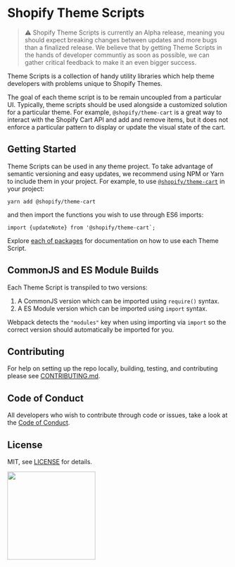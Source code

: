 # Shopify Theme Scripts

> ⚠️ Shopify Theme Scripts is currently an Alpha release, meaning you should expect breaking changes between updates and more bugs than a finalized release. We believe that by getting Theme Scripts in the hands of developer communtiy as soon as possible, we can gather critical feedback to make it an even bigger success.

Theme Scripts is a collection of handy utility libraries which help theme developers with problems unique to Shopify Themes.

The goal of each theme script is to be remain uncoupled from a particular UI. Typically, theme scripts should be used alongside a customized solution for a particular theme. For example, `@shopify/theme-cart` is a great way to interact with the Shopify Cart API and add and remove items, but it does not enforce a particular pattern to display or update the visual state of the cart.

## Getting Started

Theme Scripts can be used in any theme project. To take advantage of semantic versioning and easy updates, we recommend using NPM or Yarn to include them in your project. For example, to use [`@shopify/theme-cart`](https://github.com/Shopify/theme-scripts/tree/master/packages/theme-cart) in your project:

```
yarn add @shopify/theme-cart
```

and then import the functions you wish to use through ES6 imports:

```
import {updateNote} from '@shopify/theme-cart`;
```

Explore [each of packages](https://github.com/Shopify/theme-scripts/tree/master/packages) for documentation on how to use each Theme Script.

## CommonJS and ES Module Builds

Each Theme Script is transpiled to two versions:

1. A CommonJS version which can be imported using `require()` syntax.
2. A ES Module version which can be imported using `import` syntax.

Webpack detects the `"modules"` key when using importing via `import` so the correct version should automatically be imported for you.

## Contributing

For help on setting up the repo locally, building, testing, and contributing
please see [CONTRIBUTING.md](https://github.com/Shopify/starter-theme/blob/master/CONTRIBUTING.md).

## Code of Conduct

All developers who wish to contribute through code or issues, take a look at the
[Code of Conduct](https://github.com/Shopify/starter-theme/blob/master/CODE_OF_CONDUCT.md).

## License

MIT, see [LICENSE](https://github.com/Shopify/starter-theme/blob/master/LICENSE) for details.

<img src="https://cdn.shopify.com/shopify-marketing_assets/builds/19.0.0/shopify-full-color-black.svg" width="200" />

